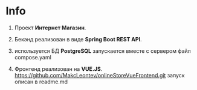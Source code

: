 # Info

1. Проект **Интернет Магазин**.

2. Бекэнд реализован в виде **Spring Boot REST API**.

3. используется БД **PostgreSQL** запускается вместе с сервером файл compose.yaml

4. Фронтенд реализован на **VUE.JS**.
   https://github.com/MakcLeontev/onlineStoreVueFrontend.git
   запуск описан в readme.md

